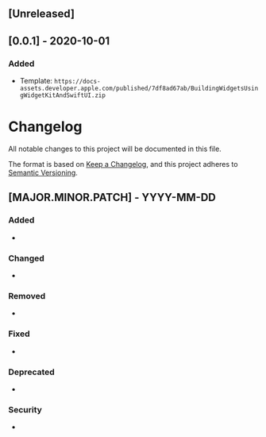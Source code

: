 ## [Unreleased]

## [0.0.1] - 2020-10-01
### Added
- Template: `https://docs-assets.developer.apple.com/published/7df8ad67ab/BuildingWidgetsUsingWidgetKitAndSwiftUI.zip`

# Changelog
All notable changes to this project will be documented in this file.

The format is based on [Keep a Changelog](https://keepachangelog.com/en/1.0.0/),
and this project adheres to [Semantic Versioning](https://semver.org/spec/v2.0.0.html).

## [MAJOR.MINOR.PATCH] - YYYY-MM-DD
### Added
- <Description>
### Changed
- <Description>
### Removed
- <Description>
### Fixed
- <Description>
### Deprecated
- <Description>
### Security
- <Description>


